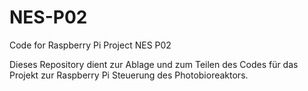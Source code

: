 # NES-P02
Code for Raspberry Pi Project NES P02

Dieses Repository dient zur Ablage und zum Teilen des Codes für das Projekt zur Raspberry Pi Steuerung des Photobioreaktors.
